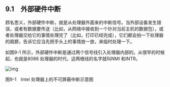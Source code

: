    

## 9.1　外部硬件中断

顾名思义，外部硬件中断，就是从处理器外面来的中断信号。当外部设备发生错误，或者有数据要传送（比如，从网络中接收到一个针对当前主机的数据包），或者处理器交给它的事情处理完了（比如，打印已经完成），它们都会拍一下处理器的肩膀，告诉它应当先把手头上的事情放一放，来临时处理一下。

如图9-1 所示，外部硬件中断是通过两个信号线引入处理器内部的。从很早的时候起，也就是8086 处理器的时代，这两根线的名字就叫NMI 和INTR。

![img](../0-Assets/Epubook/x86汇编语言从实模式到保护模式_李忠_等_Z_Library/images/00332.jpeg)

图9-1　Intel 处理器上的不可屏蔽中断示意图